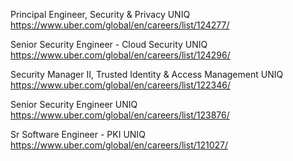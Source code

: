 Principal Engineer, Security & Privacy UNIQ https://www.uber.com/global/en/careers/list/124277/

Senior Security Engineer - Cloud Security UNIQ https://www.uber.com/global/en/careers/list/124296/

Security Manager II, Trusted Identity & Access Management UNIQ https://www.uber.com/global/en/careers/list/122346/

Senior Security Engineer UNIQ https://www.uber.com/global/en/careers/list/123876/

Sr Software Engineer - PKI UNIQ https://www.uber.com/global/en/careers/list/121027/

